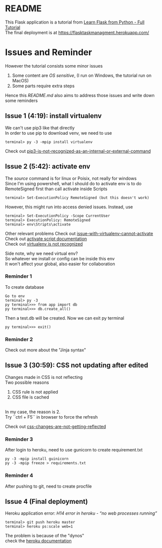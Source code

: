 
# README

This Flask application is a tutorial from
[Learn Flask from Python - Full Tutorial](https://www.youtube.com/watch?v=Z1RJmh_OqeA) <br>
The final deployment is at https://flasktaskmanagment.herokuapp.com/


# Issues and Reminder

However the tutorial consists some minor issues 


1. Some content are _OS sensitive_, (I run on Windows, the tutorial run on MacOS)
2. Some parts require extra steps


Hence this _README.md_  also aims to address those issues and write down some reminders

## Issue 1 (4:19): install virtualenv

We can't use pip3 like that directly <br>
In order to use pip to download venv, we need to use
```
terminal> py -3 -mpip install virtualenv
```

Check out [pip3-is-not-recognized-as-an-internal-or-external-command](https://stackoverflow.com/questions/55876467/pip3-is-not-recognized-as-an-internal-or-external-command-operable-program-or)

## Issue 2 (5:42): activate env

The _source_ command is for linux or Poisix, not really for windows <br>
Since I'm using powershell, what I should do to activate env is to do RemoteSigned first than call activate inside Scripts
```
terminal> Set-ExecutionPolicy RemoteSigned (but this doesn't work)
```
However, this might run into access denied issues. Instead, use
```
terminal> Set-ExecutionPolicy -Scope CurrentUser
terminal> ExecutionPolicy: RemoteSigned
terminal> env\Stripts\activate
```

Other relevant problems
Check out [issue-with-virtualenv-cannot-activate](https://stackoverflow.com/questions/8921188/issue-with-virtualenv-cannot-activate) <br>
Check out [activate script documentation](https://virtualenv.pypa.io/en/legacy/userguide.html#activate-script)<br>
Check out [virtualenv is not recognized](https://stackoverflow.com/questions/35950740/virtualenv-is-not-recognized-as-an-internal-or-external-command-operable-prog)
<br>

Side note, why we need virtual env?
<br>
So whatever we install or config can be inside this env
<br>
It won't affect your global, also easier for collaboration

### Reminder 1
To create database
```
Go to env
terminal> py -3
py terminal>>> from app import db
py terminal>>> db.create_all()
```
Then a test.db will be created. Now we can exit py terminal
```
py terminal>>> exit()
```

### Reminder 2

Check out more about the "Jinja syntax" 

## Issue 3 (30:59): CSS not updating after edited

Changes made in CSS is not reflecting
<br>
Two possible reasons
<br>
1. CSS rule is not applied
2. CSS file is cached
<br>
In my case, the reason is 2.<br>
Try ``ctrl + F5`` in browser to force the refresh 

Check out [css-changes-are-not-getting-reflected](https://stackoverflow.com/questions/28235731/css-changes-are-not-getting-reflected-why)


### Reminder 3

After login to heroku, need to use gunicorn to create requirement.txt
```
py -3 -mpip install guinicorn
py -3 -mpip freeze > requirements.txt
```

### Reminder 4 

After pushing to git, need to create procfile

## Issue 4 (Final deployment)

Heroku application error: 
_H14 error in heroku - “no web processes running”_
```
terminal> git push heroku master
terminal> heroku ps:scale web=1
```
The problem is because of the "dynos" <br>
check the [heroku documentation](https://devcenter.heroku.com/articles/getting-started-with-python#deploy-the-app)
